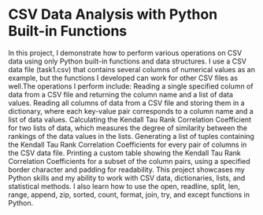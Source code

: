 # CSV Data Analysis with Python Built-in Functions
 In this project, I demonstrate how to perform various operations on CSV data using only Python built-in functions and data structures. I use a CSV data file (task1.csv) that contains several columns of numerical values as an example, but the functions I developed can work for other CSV files as well.The operations I perform include:  Reading a single specified column of data from a CSV file and returning the column name and a list of data values. Reading all columns of data from a CSV file and storing them in a dictionary, where each key-value pair corresponds to a column name and a list of data values. Calculating the Kendall Tau Rank Correlation Coefficient for two lists of data, which measures the degree of similarity between the rankings of the data values in the lists. Generating a list of tuples containing the Kendall Tau Rank Correlation Coefficients for every pair of columns in the CSV data file. Printing a custom table showing the Kendall Tau Rank Correlation Coefficients for a subset of the column pairs, using a specified border character and padding for readability. This project showcases my Python skills and my ability to work with CSV data, dictionaries, lists, and statistical methods. I also learn how to use the open, readline, split, len, range, append, zip, sorted, count, format, join, try, and except functions in Python.
